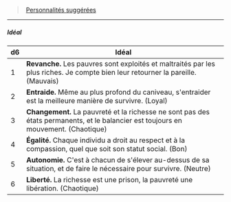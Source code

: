 ﻿---
!PersonalityIdealItem
Table: >+
  |d6|Idéal|

  |---|---|

  |1|**Revanche.** Les pauvres sont exploités et <!--br-->maltraités par les plus riches. Je compte bien <!--br-->leur retourner la pareille. (Mauvais)|

  |2|**Entraide.** Même au plus profond du caniveau, <!--br-->s'entraider est la meilleure manière de <!--br-->survivre. (Loyal)|

  |3|**Changement.** La pauvreté et la richesse ne <!--br-->sont pas des états permanents, et le balancier <!--br-->est toujours en mouvement. (Chaotique)|

  |4|**Égalité.** Chaque individu a droit au respect et à <!--br-->la compassion, quel que soit son statut social. <!--br-->(Bon)|

  |5|**Autonomie.** C'est à chacun de s'élever au-<!--br-->dessus de sa situation, et de faire le nécessaire <!--br-->pour survivre. (Neutre)|

  |6|**Liberté.** La richesse est une prison, la pauvreté <!--br-->une libération. (Chaotique)|

Id: background_misereux_hd.md#idéal
ParentLink: background_misereux_hd.md#personnalités-suggérées
Name: Idéal
ParentName: Personnalités suggérées
NameLevel: 5
Attributes: {}
AttributesDictionary: >+
  {}

---
> [Personnalités suggérées](hd_background_misereux_personnalites_suggerees.md)

---

##### Idéal

|d6|Idéal|
|---|---|
|1|**Revanche.** Les pauvres sont exploités et maltraités par les plus riches. Je compte bien leur retourner la pareille. (Mauvais)|
|2|**Entraide.** Même au plus profond du caniveau, s'entraider est la meilleure manière de survivre. (Loyal)|
|3|**Changement.** La pauvreté et la richesse ne sont pas des états permanents, et le balancier est toujours en mouvement. (Chaotique)|
|4|**Égalité.** Chaque individu a droit au respect et à la compassion, quel que soit son statut social. (Bon)|
|5|**Autonomie.** C'est à chacun de s'élever au-dessus de sa situation, et de faire le nécessaire pour survivre. (Neutre)|
|6|**Liberté.** La richesse est une prison, la pauvreté une libération. (Chaotique)|

